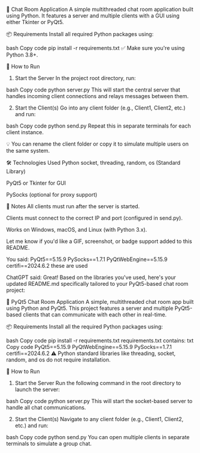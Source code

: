 💬 Chat Room Application
A simple multithreaded chat room application built using Python. It features a server and multiple clients with a GUI using either Tkinter or PyQt5.

📦 Requirements
Install all required Python packages using:

bash
Copy code
pip install -r requirements.txt
✅ Make sure you're using Python 3.8+.

🚀 How to Run
1. Start the Server
In the project root directory, run:

bash
Copy code
python server.py
This will start the central server that handles incoming client connections and relays messages between them.

2. Start the Client(s)
Go into any client folder (e.g., Client1, Client2, etc.) and run:

bash
Copy code
python send.py
Repeat this in separate terminals for each client instance.

💡 You can rename the client folder or copy it to simulate multiple users on the same system.


🛠️ Technologies Used
Python socket, threading, random, os (Standard Library)

PyQt5 or Tkinter for GUI

PySocks (optional for proxy support)

📌 Notes
All clients must run after the server is started.

Clients must connect to the correct IP and port (configured in send.py).

Works on Windows, macOS, and Linux (with Python 3.x).

Let me know if you'd like a GIF, screenshot, or badge support added to this README.








You said:
PyQt5==5.15.9
PySocks==1.7.1
PyQtWebEngine==5.15.9
certifi==2024.6.2 these are used


ChatGPT said:
Great! Based on the libraries you've used, here's your updated README.md specifically tailored to your PyQt5-based chat room project:

💬 PyQt5 Chat Room Application
A simple, multithreaded chat room app built using Python and PyQt5. This project features a server and multiple PyQt5-based clients that can communicate with each other in real-time.

📦 Requirements
Install all the required Python packages using:

bash
Copy code
pip install -r requirements.txt
requirements.txt contains:
txt
Copy code
PyQt5==5.15.9
PyQtWebEngine==5.15.9
PySocks==1.7.1
certifi==2024.6.2
⚠️ Python standard libraries like threading, socket, random, and os do not require installation.

🚀 How to Run
1. Start the Server
Run the following command in the root directory to launch the server:

bash
Copy code
python server.py
This will start the socket-based server to handle all chat communications.

2. Start the Client(s)
Navigate to any client folder (e.g., Client1, Client2, etc.) and run:

bash
Copy code
python send.py
You can open multiple clients in separate terminals to simulate a group chat.

